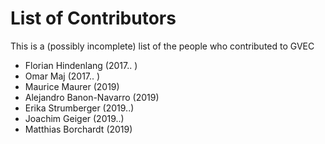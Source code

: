 # List of Contributors

This is a (possibly incomplete) list of the people who contributed to GVEC


* Florian Hindenlang (2017.. ) 
* Omar Maj (2017.. )
* Maurice Maurer (2019)
* Alejandro Banon-Navarro (2019)
* Erika Strumberger (2019..)
* Joachim Geiger (2019..)
* Matthias Borchardt (2019)


